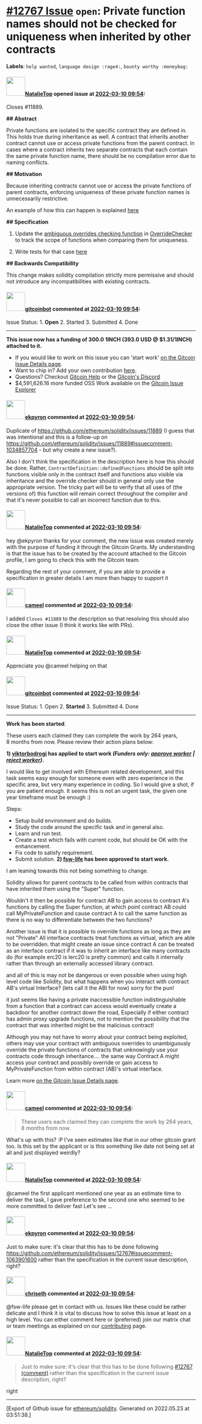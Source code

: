 # [\#12767 Issue](https://github.com/ethereum/solidity/issues/12767) `open`: Private function names should not be checked for uniqueness when inherited by other contracts
**Labels**: `help wanted`, `language design :rage4:`, `bounty worthy :moneybag:`


#### <img src="https://avatars.githubusercontent.com/u/44983455?u=42254f2d41fc1ea47e1b3fd5c1bd81899db67dc3&v=4" width="50">[NatalieTop](https://github.com/NatalieTop) opened issue at [2022-03-10 09:54](https://github.com/ethereum/solidity/issues/12767):

Closes #11889.

**## Abstract**

Private functions are isolated to the specific contract they are defined in. This holds true during inheritance as well. A contract that inherits another contract cannot use or access private functions from the parent contract. In cases where a contract inherits two separate contracts that each contain the same private function name, there should be no compilation error due to naming conflicts. 

**## Motivation**

Because inheriting contracts cannot use or access the private functions of parent contracts, enforcing uniqueness of these private function names is unnecessarily restrictive.

An example of how this can happen is explained [here](https://github.com/ethereum/solidity/issues/11889#issue-987605750)


**## Specification**

1. Update the [ambiguous overrides checking function](https://github.com/ethereum/solidity/blob/c47da51eab8e5c4ebff0f6dd2ca748179aa21ab4/libsolidity/analysis/OverrideChecker.cpp#L727) in [OverrideChecker](https://github.com/ethereum/solidity/blob/c47da51eab8e5c4ebff0f6dd2ca748179aa21ab4/libsolidity/analysis/OverrideChecker.cpp#L1) to track the scope of functions when comparing them for uniqueness.

2.  Write tests for that case [here](https://github.com/ethereum/solidity/tree/69411436139acf5dbcfc5828446f18b9fcfee32c/test/libsolidity/syntaxTests/inheritance)  


**## Backwards Compatibility**

This change makes solidity compilation strictly more permissive and should not introduce any incompatibilities with existing contracts.

#### <img src="https://avatars.githubusercontent.com/u/27903976?u=55f8ae7c0f451691d93ea0ad5b89b58d1282981b&v=4" width="50">[gitcoinbot](https://github.com/gitcoinbot) commented at [2022-03-10 09:54](https://github.com/ethereum/solidity/issues/12767#issuecomment-1063881278):

Issue Status: 1. **Open** 2. Started 3. Submitted 4. Done 

<hr>

__This issue now has a funding of 300.0 1INCH (393.0 USD @ $1.31/1INCH)  attached to it.__

 * If you would like to work on this issue you can 'start work' [on the Gitcoin Issue Details page](https://gitcoin.co/issue/ethereum/solidity/12767/100028567).
* Want to chip in? Add your own contribution [here](https://gitcoin.co/issue/ethereum/solidity/12767/100028567).
* Questions? Checkout <a href='https://gitcoin.co/help'>Gitcoin Help</a> or the <a href='https://discord.gg/gitcoin/'>Gitcoin's Discord</a>
* $4,591,626.16 more funded OSS Work available on the [Gitcoin Issue Explorer](https://gitcoin.co/explorer)

#### <img src="https://avatars.githubusercontent.com/u/1347491?v=4" width="50">[ekpyron](https://github.com/ekpyron) commented at [2022-03-10 09:54](https://github.com/ethereum/solidity/issues/12767#issuecomment-1063901600):

Duplicate of https://github.com/ethereum/solidity/issues/11889 (I guess that was intentional and this is a follow-up on https://github.com/ethereum/solidity/issues/11889#issuecomment-1034857704 - but why create a new issue?).

Also I don't think the specification in the description here is how this should be done. Rather, ``ContractDefinition::definedFunctions`` should be split into functions visible only in the contract itself and functions also visible via inheritance and the override checker should in general only use the appropriate version. The tricky part will be to verify that all uses of (the versions of) this function will remain correct throughout the compiler and that it's never possible to call an incorrect function due to this.

#### <img src="https://avatars.githubusercontent.com/u/44983455?u=42254f2d41fc1ea47e1b3fd5c1bd81899db67dc3&v=4" width="50">[NatalieTop](https://github.com/NatalieTop) commented at [2022-03-10 09:54](https://github.com/ethereum/solidity/issues/12767#issuecomment-1063932451):

hey @ekpyron thanks for your comment, the new issue was created merely with the purpose of funding it through the Gitcoin Grants. My understanding is that the issue has to be created by the account attached to the Gitcoin profile, I am going to check this with the Gitcoin team. 

Regarding the rest of your comment, if you are able to provide a specification in greater details I am more than happy to support it

#### <img src="https://avatars.githubusercontent.com/u/137030?v=4" width="50">[cameel](https://github.com/cameel) commented at [2022-03-10 09:54](https://github.com/ethereum/solidity/issues/12767#issuecomment-1063972708):

I added `Closes #11889` to the description so that resolving this should also close the other issue (I think it works like with PRs).

#### <img src="https://avatars.githubusercontent.com/u/44983455?u=42254f2d41fc1ea47e1b3fd5c1bd81899db67dc3&v=4" width="50">[NatalieTop](https://github.com/NatalieTop) commented at [2022-03-10 09:54](https://github.com/ethereum/solidity/issues/12767#issuecomment-1063986269):

Appreciate you @cameel helping on that

#### <img src="https://avatars.githubusercontent.com/u/27903976?u=55f8ae7c0f451691d93ea0ad5b89b58d1282981b&v=4" width="50">[gitcoinbot](https://github.com/gitcoinbot) commented at [2022-03-10 09:54](https://github.com/ethereum/solidity/issues/12767#issuecomment-1064460188):

Issue Status: 1. Open 2. **Started** 3. Submitted 4. Done 

<hr>

__Work has been started__.


These users each claimed they can complete the work by 264 years, 8 months from now.
Please review their action plans below:


**1) [viktorbodrogi](https://gitcoin.co/viktorbodrogi) has applied to start work _(Funders only: [approve worker](https://gitcoin.co/issue/ethereum/solidity/12767/100028567?mutate_worker_action=approve&worker=viktorbodrogi) | [reject worker](https://gitcoin.co/issue/ethereum/solidity/12767/100028567?mutate_worker_action=reject&worker=viktorbodrogi))_.**

I would like to get involved with Ethereum related development, and this task seems easy enough for someone even with zero experience in the specific area, but very many experience in coding. So I would give a shot, if you are patient enough. It seems this is not an urgent task, the given one year timeframe must be enough :)

Steps:
- Setup build environment and do builds.
- Study the code around the specific task and in general also.
- Learn and run test.
- Create a test which fails with current code, but should be OK with the enhancement.
- Fix code to satisfy requirement.
- Submit solution.
**2) [fsw-life](https://gitcoin.co/fsw-life) has been approved to start work.**

I am leaning towards this not being something to change.

Solidity allows for parent contracts to be called from within contracts that have inherited them using the "Super" function. 

Wouldn't it then be possible for contract AB to gain access to contract A's functions by calling the Super function, at which point contract AB could call MyPrivateFunction and cause contract A to call the same function as there is no way to differentiate between the two functions?

Another issue is that it is possible to override functions as long as they are not "Private"
All interface contracts treat functions as virtual, which are able to be overridden. that might create an issue since contract A can be treated as an interface contract if it was to inherit an interface like many contracts do (for example erc20 is Ierc20 is pretty common) and calls it internally rather than through an externally accessed library contract. 

and all of this is may not be dangerous or even possible when using high level code like Solidity, but what happens when you interact with contract AB's virtual Interface? (lets call it the ABI for now) sorry for the pun! 

it just seems like having a private inaccessible function  indistinguishable from a function that a contract can access would eventually create a backdoor for another contract down the road, Especially if either contract has admin proxy upgrade functions, not to mention the possibility that the contract that was inherited might be the malicious contract! 

Although you may not have to worry about your contract being exploited, others may use your contract with ambiguous overrides to unambiguously override the private functions of contracts that unknowingly use your contracts code through inheritance....  the same way Contract A might access your contract and possibly override or gain access to MyPrivateFunction from within contract (AB)'s virtual interface.

Learn more [on the Gitcoin Issue Details page](https://gitcoin.co/issue/ethereum/solidity/12767/100028567).

#### <img src="https://avatars.githubusercontent.com/u/137030?v=4" width="50">[cameel](https://github.com/cameel) commented at [2022-03-10 09:54](https://github.com/ethereum/solidity/issues/12767#issuecomment-1064484030):

> These users each claimed they can complete the work by 264 years, 8 months from now.

What's up with this? :P I've seen estimates like that in our other gitcoin grant too. Is this set by the applicant or is this something like date not being set at all and just displayed weirdly?

#### <img src="https://avatars.githubusercontent.com/u/44983455?u=42254f2d41fc1ea47e1b3fd5c1bd81899db67dc3&v=4" width="50">[NatalieTop](https://github.com/NatalieTop) commented at [2022-03-10 09:54](https://github.com/ethereum/solidity/issues/12767#issuecomment-1067761856):

@cameel the first applicant mentioned one year as an estimate time to deliver the task, I gave preference to the second one who seemed to be more committed to deliver fast 
Let's see ...

#### <img src="https://avatars.githubusercontent.com/u/1347491?v=4" width="50">[ekpyron](https://github.com/ekpyron) commented at [2022-03-10 09:54](https://github.com/ethereum/solidity/issues/12767#issuecomment-1068918371):

Just to make sure: it's clear that this has to be done following https://github.com/ethereum/solidity/issues/12767#issuecomment-1063901600 rather than the specification in the current issue description, right?

#### <img src="https://avatars.githubusercontent.com/u/9073706?v=4" width="50">[chriseth](https://github.com/chriseth) commented at [2022-03-10 09:54](https://github.com/ethereum/solidity/issues/12767#issuecomment-1068920042):

@fsw-life please get in contact with us. Issues like these could be rather delicate and I think it is vital to discuss how to solve this issue at least on a high level. You can either comment here or (preferred) join our matrix chat or team meetings as explained on our [contributing](https://docs.soliditylang.org/en/latest/contributing.html) page.

#### <img src="https://avatars.githubusercontent.com/u/44983455?u=42254f2d41fc1ea47e1b3fd5c1bd81899db67dc3&v=4" width="50">[NatalieTop](https://github.com/NatalieTop) commented at [2022-03-10 09:54](https://github.com/ethereum/solidity/issues/12767#issuecomment-1068937308):

> Just to make sure: it's clear that this has to be done following [#12767 (comment)](https://github.com/ethereum/solidity/issues/12767#issuecomment-1063901600) rather than the specification in the current issue description, right?

right


-------------------------------------------------------------------------------



[Export of Github issue for [ethereum/solidity](https://github.com/ethereum/solidity). Generated on 2022.05.23 at 03:51:38.]
